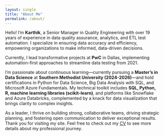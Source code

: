 ```yaml
---
layout: single
title: "About Me"
permalink: /about/
---
```


Hello! I’m **Karthik**, a Senior Manager in Quality Engineering with over 19 years of experience in data quality assurance, analytics, and ETL test automation. I specialize in ensuring data accuracy and efficiency, empowering organizations to make informed, data-driven decisions.

Currently, I lead transformative projects at **PwC** in Dallas, implementing automation-first approaches to streamline data testing from 2021. 

I’m passionate about continuous learning—currently pursuing a **Master’s in Data Science** at **Southern Methodist University (2024-2026)**—and hold certifications in Python for Data Science, Big Data Analysis with SQL, and Microsoft Azure Fundamentals. My technical toolkit includes **SQL, Python, R, machine learning libraries (scikit-learn)**, and platforms like Snowflake and Azure Databricks, complemented by a knack for data visualization that brings clarity to complex insights.

As a leader, I thrive on building strong, collaborative teams, driving strategic planning, and fostering open communication to deliver exceptional results. Thank you for visiting my site. Feel free to check out my [CV](/cv) to see more details about my professional journey.
